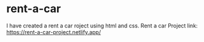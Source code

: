 # rent-a-car

I have created a rent a car roject using html and css. 
Rent a car Project link: https://rent-a-car-project.netlify.app/
